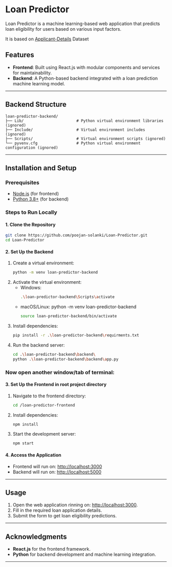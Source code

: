 # Loan Predictor

Loan Predictor is a machine learning-based web application that predicts loan eligibility for users based on various input factors.

It is based on [Applicant-Details](https://www.kaggle.com/code/yaminh/loan-risk-prediction-using-ml-etc-93/input) Dataset

## Features

- **Frontend**: Built using React.js with modular components and services for maintainability.
- **Backend**: A Python-based backend integrated with a loan prediction machine learning model.

---

<!-- ## Project Structure -->

<!-- ### Frontend Structure
```
loan-predictor-frontend/
├── public/
│   ├── index.html             # Main HTML template
│   └── assets/                # Static assets (images, styles, etc.)
├── src/
│   ├── components/            # Reusable UI components
│   ├── pages/                 # Page components
│   ├── services/              # API service utilities
│   ├── utils/                 # Utility functions
│   ├── App.js                 # Main application component
│   └── index.js               # Entry point
├── package.json               # Node.js dependencies and scripts
└── README.md                  # Frontend-specific documentation
``` -->

## Backend Structure
```
loan-predictor-backend/
├── Lib/                       # Python virtual environment libraries (ignored)
├── Include/                   # Virtual environment includes (ignored)
├── Scripts/                   # Virtual environment scripts (ignored)
└── pyvenv.cfg                 # Python virtual environment configuration (ignored)
```

---

## Installation and Setup

### Prerequisites
- [Node.js](https://nodejs.org/) (for frontend)
- [Python 3.8+](https://www.python.org/) (for backend)


### Steps to Run Locally

#### 1. Clone the Repository
```bash
git clone https://github.com/poojan-solanki/Loan-Predictor.git
cd Loan-Predictor
```

#### 2. Set Up the Backend

1. Create a virtual environment:
   ```bash
   python -m venv loan-predictor-backend
   ```
2. Activate the virtual environment:
   - Windows:
     ```bash
     .\loan-predictor-backend\Scripts\activate
     ```
   - macOS/Linux:
   python -m venv loan-predictor-backend
     ```bash
     source loan-predictor-backend/bin/activate
     ```
3. Install dependencies:
   ```bash
   pip install -r .\loan-predictor-backend\requirments.txt
   ```
4. Run the backend server:
   ```bash
   cd .\loan-predictor-backend\backend\
   python .\loan-predictor-backend\backend\app.py
   ```

### Now open another window/tab of terminal:
#### 3. Set Up the Frontend in root project directory
1. Navigate to the frontend directory:
   ```bash
   cd /loan-predictor-frontend
   ```
2. Install dependencies:
   ```bash
   npm install
   ```
3. Start the development server:
   ```bash
   npm start
   ```

#### 4. Access the Application
- Frontend will run on: [http://localhost:3000](http://localhost:3000)
- Backend will run on: [http://localhost:5000](http://localhost:5000)

---

## Usage

1. Open the web application rinning on: [http://localhost:3000](http://localhost:3000).
2. Fill in the required loan application details.
3. Submit the form to get loan eligibility predictions.

---


## Acknowledgments

- **React.js** for the frontend framework.
- **Python** for backend development and machine learning integration.

---

